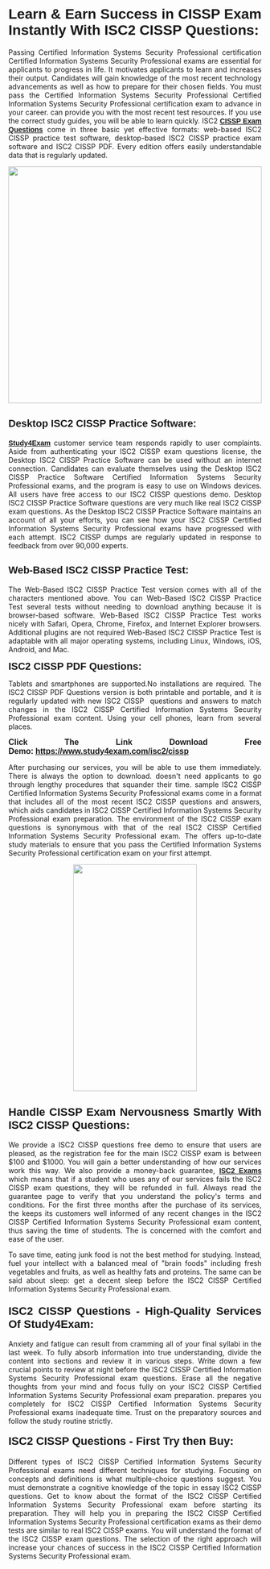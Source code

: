 <h1 style="text-align: justify;"><span style="font-family:Tahoma,Geneva,sans-serif;"><strong>Learn & Earn Success in CISSP Exam Instantly With ISC2 CISSP Questions:</strong></span></h1>

<p style="text-align: justify;">Passing Certified Information Systems Security Professional certification Certified Information Systems Security Professional exams are essential for applicants to progress in life. It motivates applicants to learn and increases their output. Candidates will gain knowledge of the most recent technology advancements as well as how to prepare for their chosen fields. You must pass the Certified Information Systems Security Professional Certified Information Systems Security Professional certification exam to advance in your career. can provide you with the most recent test resources. If you use the correct study guides, you will be able to learn quickly. ISC2 <a href="https://www.study4exam.com/isc2/cissp" target="_blank"><span style="font-family:Tahoma,Geneva,sans-serif;"><strong>CISSP Exam Questions</strong></span></a> come in three basic yet effective formats: web-based ISC2 CISSP practice test software, desktop-based ISC2 CISSP practice exam software and ISC2 CISSP PDF. Every edition offers easily understandable data that is regularly updated.</p>

<p style="text-align: justify;"><a href="https://www.study4exam.com/isc2/cissp" target="_blank"><img alt="" src="https://lh3.googleusercontent.com/pw/AM-JKLVq_oPqfp0-n5zn4yqAoyjjcA2yO-jT5Cm68rj_xPcdsmakSaLzyxJ8unsRMKMdGkmOINvzyM17CwNHdrz3aK03FYcCewHDEYJs7lAvJLcrBifJ5qSpkhSIJgPhz-7dSY7ixq9ev6p4G2ds_VnujUaf=w1366-h530-no?authuser=0" style="width: 100%; height: 470px;" /></a></p>

<h2 style="text-align: justify;"><span style="font-family:Tahoma,Geneva,sans-serif;"><strong><span style="font-size:20px;">Desktop ISC2 CISSP Practice Software:</span></strong></span></h2>

<p style="text-align: justify;"><a href="https://www.study4exam.com/" target="_blank"><span style="font-family:Tahoma,Geneva,sans-serif;"><strong>Study4Exam</strong></span></a> customer service team responds rapidly to user complaints. Aside from authenticating your ISC2 CISSP exam questions license, the Desktop ISC2 CISSP Practice Software can be used without an internet connection. Candidates can evaluate themselves using the Desktop ISC2 CISSP Practice Software Certified Information Systems Security Professional exams, and the program is easy to use on Windows devices. All users have free access to our ISC2 CISSP questions demo. Desktop ISC2 CISSP Practice Software questions are very much like real ISC2 CISSP exam questions. As the Desktop ISC2 CISSP Practice Software maintains an account of all your efforts, you can see how your ISC2 CISSP Certified Information Systems Security Professional exams have progressed with each attempt. ISC2 CISSP dumps are regularly updated in response to feedback from over 90,000 experts.</p>

<h2 style="text-align: justify;"><strong><span style="font-family:Tahoma,Geneva,sans-serif;"><span style="font-size:20px;">Web-Based ISC2 CISSP Practice Test:</span></span></strong></h2>

<p style="text-align: justify;">The Web-Based ISC2 CISSP Practice Test version comes with all of the characters mentioned above. You can Web-Based ISC2 CISSP Practice Test several tests without needing to download anything because it is browser-based software. Web-Based ISC2 CISSP Practice Test works nicely with Safari, Opera, Chrome, Firefox, and Internet Explorer browsers. Additional plugins are not required Web-Based ISC2 CISSP Practice Test is adaptable with all major operating systems, including Linux, Windows, iOS, Android, and Mac.</p>

<p style="text-align: justify;"><strong><span style="font-family:Tahoma,Geneva,sans-serif;"><span style="font-size:20px;">ISC2 CISSP PDF Questions:</span></span></strong></p>

<p style="text-align: justify;">Tablets and smartphones are supported.No installations are required. The ISC2 CISSP PDF Questions version is both printable and portable, and it is regularly updated with new ISC2 CISSP  questions and answers to match changes in the ISC2 CISSP Certified Information Systems Security Professional exam content. Using your cell phones, learn from several places.</p>

<p style="text-align: justify;"><strong><span style="font-size:16px;"><span style="font-family:Tahoma,Geneva,sans-serif;">Click The Link Download Free Demo:</span></span></strong> <strong><span style="font-size:16px;"><span style="font-family:Tahoma,Geneva,sans-serif;"><a href="https://www.study4exam.com/isc2/cissp" target="_blank">https://www.study4exam.com/isc2/cissp</a></span></span></strong></p>

<p style="text-align: justify;">After purchasing our services, you will be able to use them immediately. There is always the option to download. doesn't need applicants to go through lengthy procedures that squander their time. sample ISC2 CISSP Certified Information Systems Security Professional exams come in a format that includes all of the most recent ISC2 CISSP questions and answers, which aids candidates in ISC2 CISSP Certified Information Systems Security Professional exam preparation. The environment of the ISC2 CISSP exam questions is synonymous with that of the real ISC2 CISSP Certified Information Systems Security Professional exam. The offers up-to-date study materials to ensure that you pass the Certified Information Systems Security Professional certification exam on your first attempt.</p>

<p style="text-align: center;"><a href="https://www.study4exam.com/isc2/cissp" target="_blank"><img alt="" src="https://lh3.googleusercontent.com/pw/AM-JKLXfNjhwPiMVy0ctVShSUYpvTBudxxEKSjIvWyQcQ4fkjC7tw4fAHzQCxVumweZ4lZywWu345GH-ksy4ecL_MjJ_HOMVvBbLXRtkP9fACCrcmZAb4vVtcna_wHGfpzNHbsqs91m4DXRGfOMJpFZl-Ci9=w650-h649-no?authuser=0" style="width: 70%; height: 450px;" /></a></p>

<h2 style="text-align: justify;"><strong><span style="font-size:22px;"><span style="font-family:Tahoma,Geneva,sans-serif;">Handle CISSP Exam Nervousness Smartly With ISC2 CISSP Questions:</span></span></strong></h2>

<p style="text-align: justify;">We provide a ISC2 CISSP questions free demo to ensure that users are pleased, as the registration fee for the main ISC2 CISSP exam is between $100 and $1000. You will gain a better understanding of how our services work this way. We also provide a money-back guarantee, <a href="https://www.study4exam.com/isc2-exams" target="_blank"><span style="font-family:Tahoma,Geneva,sans-serif;"><strong>ISC2 Exams</strong></span></a> which means that if a student who uses any of our services fails the ISC2 CISSP exam questions, they will be refunded in full. Always read the guarantee page to verify that you understand the policy's terms and conditions. For the first three months after the purchase of its services, the keeps its customers well informed of any recent changes in the ISC2 CISSP Certified Information Systems Security Professional exam content, thus saving the time of students. The is concerned with the comfort and ease of the user.</p>

<p style="text-align: justify;">To save time, eating junk food is not the best method for studying. Instead, fuel your intellect with a balanced meal of "brain foods" including fresh vegetables and fruits, as well as healthy fats and proteins. The same can be said about sleep: get a decent sleep before the ISC2 CISSP Certified Information Systems Security Professional exam.</p>

<h3 style="text-align: justify;"><span style="font-family:Tahoma,Geneva,sans-serif;"><strong><span style="font-size:22px;">ISC2 CISSP Questions - High-Quality Services Of Study4Exam:</span></strong></span></h3>

<p style="text-align: justify;">Anxiety and fatigue can result from cramming all of your final syllabi in the last week. To fully absorb information into true understanding, divide the content into sections and review it in various steps. Write down a few crucial points to review at night before the ISC2 CISSP Certified Information Systems Security Professional exam questions. Erase all the negative thoughts from your mind and focus fully on your ISC2 CISSP Certified Information Systems Security Professional exam preparation. prepares you completely for ISC2 CISSP Certified Information Systems Security Professional exams inadequate time. Trust on the preparatory sources and follow the study routine strictly. </p>

<h4 style="text-align: justify;"><span style="font-family:Tahoma,Geneva,sans-serif;"><strong><span style="font-size:22px;">ISC2 CISSP Questions - First Try then Buy:</span></strong></span></h4>

<p style="text-align: justify;">Different types of ISC2 CISSP Certified Information Systems Security Professional exams need different techniques for studying. Focusing on concepts and definitions is what multiple-choice questions suggest. You must demonstrate a cognitive knowledge of the topic in essay ISC2 CISSP questions. Get to know about the format of the ISC2 CISSP Certified Information Systems Security Professional exam before starting its preparation. They will help you in preparing the ISC2 CISSP Certified Information Systems Security Professional certification exams as their demo tests are similar to real ISC2 CISSP exams. You will understand the format of the ISC2 CISSP exam questions. The selection of the right approach will increase your chances of success in the ISC2 CISSP Certified Information Systems Security Professional exam.</p>
